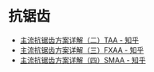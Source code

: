 # 抗锯齿

- [主流抗锯齿方案详解（二）TAA - 知乎](https://zhuanlan.zhihu.com/p/425233743)
- [主流抗锯齿方案详解（三）FXAA - 知乎](https://zhuanlan.zhihu.com/p/431384101)
- [主流抗锯齿方案详解（四）SMAA - 知乎](https://zhuanlan.zhihu.com/p/342211163)